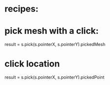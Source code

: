 recipes:
========

# pick mesh with a click:
result =  s.pick(s.pointerX, s.pointerY).pickedMesh 

# click location
result =  s.pick(s.pointerX, s.pointerY).pickedPoint




